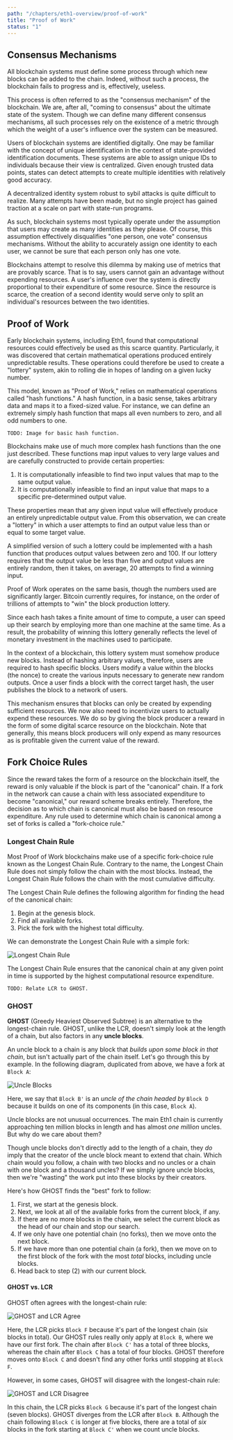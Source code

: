 ```yaml
---
path: "/chapters/eth1-overview/proof-of-work"
title: "Proof of Work"
status: "1"
---
```


## Consensus Mechanisms
All blockchain systems must define some process through which new blocks can be added to the chain. Indeed, without such a process, the blockchain fails to progress and is, effectively, useless.

This process is often referred to as the "consensus mechanism" of the blockchain. We are, after all, "coming to consensus" about the ultimate state of the system. Though we can define many different consensus mechanisms, all such processes rely on the existence of a metric through which the weight of a user's influence over the system can be measured.

Users of blockchain systems are identified digitally. One may be familiar with the concept of unique identification in the context of state-provided identification documents. These systems are able to assign unique IDs to individuals because their view is centralized. Given enough trusted data points, states can detect attempts to create multiple identities with relatively good accuracy.

A decentralized identity system robust to sybil attacks is quite difficult to realize. Many attempts have been made, but no single project has gained traction at a scale on part with state-run programs.

As such, blockchain systems most typically operate under the assumption that users may create as many identities as they please. Of course, this assumption effectively disqualifies "one person, one vote" consensus mechanisms. Without the ability to accurately assign one identity to each user, we cannot be sure that each person only has one vote.

Blockchains attempt to resolve this dilemma by making use of metrics that are provably scarce. That is to say, users cannot gain an advantage without expending resources. A user's influence over the system is directly proportional to their expenditure of some resource. Since the resource is scarce, the creation of a second identity would serve only to split an individual's resources between the two identities.

## Proof of Work
Early blockchain systems, including Eth1, found that computational resources could effectively be used as this scarce quantity. Particularly, it was discovered that certain mathematical operations produced entirely unpredictable results. These operations could therefore be used to create a "lottery" system, akin to rolling die in hopes of landing on a given lucky number.

This model, known as "Proof of Work," relies on mathematical operations called "hash functions." A hash function, in a basic sense, takes arbitrary data and maps it to a fixed-sized value. For instance, we can define an extremely simply hash function that maps all even numbers to zero, and all odd numbers to one.

```text
TODO: Image for basic hash function.
```

Blockchains make use of much more complex hash functions than the one just described. These functions map input values to very large values and are carefully constructed to provide certain properties:

1. It is computationally infeasible to find two input values that map to the same output value.
2. It is computationally infeasible to find an input value that maps to a specific pre-determined output value.

These properties mean that any given input value will effectively produce an entirely unpredictable output value. From this observation, we can create a "lottery" in which a user attempts to find an output value less than or equal to some target value.

A simplified version of such a lottery could be implemented with a hash function that produces output values between zero and 100. If our lottery requires that the output value be less than five and output values are entirely random, then it takes, on average, 20 attempts to find a winning input.

Proof of Work operates on the same basis, though the numbers used are significantly larger. Bitcoin currently requires, for instance, on the order of trillions of attempts to "win" the block production lottery.

Since each hash takes a finite amount of time to compute, a user can speed up their search by employing more than one machine at the same time. As a result, the probability of winning this lottery generally reflects the level of monetary investment in the machines used to participate.

In the context of a blockchain, this lottery system must somehow produce new blocks. Instead of hashing arbitrary values, therefore, users are required to hash specific blocks. Users modify a value within the blocks (the nonce) to create the various inputs necessary to generate new random outputs. Once a user finds a block with the correct target hash, the user publishes the block to a network of users.

This mechanism ensures that blocks can only be created by expending sufficient resources. We now also need to incentivize users to actually expend these resources. We do so by giving the block producer a reward in the form of some digital scarce resource on the blockchain. Note that generally, this means block producers will only expend as many resources as is profitable given the current value of the reward.

## Fork Choice Rules
Since the reward takes the form of a resource on the blockchain itself, the reward is only valuable if the block is part of the "canonical" chain. If a fork in the network can cause a chain with less associated expenditure to become "canonical," our reward scheme breaks entirely. Therefore, the decision as to which chain is canonical must also be based on resource expenditure. Any rule used to determine which chain is canonical among a set of forks is called a "fork-choice rule."

### Longest Chain Rule
Most Proof of Work blockchains make use of a specific fork-choice rule known as the Longest Chain Rule. Contrary to the name, the Longest Chain Rule does not simply follow the chain with the most blocks. Instead, the Longest Chain Rule follows the chain with the most cumulative difficulty.

The Longest Chain Rule defines the following algorithm for finding the head of the canonical chain:

1. Begin at the genesis block.
2. Find all available forks.
3. Pick the fork with the highest total difficulty.

We can demonstrate the Longest Chain Rule with a simple fork:

![Longest Chain Rule](./images/lmd-ghost/lcr.png)

The Longest Chain Rule ensures that the canonical chain at any given point in time is supported by the highest computational resource expenditure. 

```text
TODO: Relate LCR to GHOST.
```

### GHOST
**GHOST** (Greedy Heaviest Observed Subtree) is an alternative to the longest-chain rule. GHOST, unlike the LCR, doesn't simply look at the length of a chain, but also factors in any **uncle blocks**.

An uncle block to a chain is any block that *builds upon some block in that chain*, but isn't actually part of the chain itself. Let's go through this by example. In the following diagram, duplicated from above, we have a fork at `Block A`:

![Uncle Blocks](./images/proof-of-work/uncle-blocks.png)

Here, we say that `Block B'` is an *uncle of the chain headed by* `Block D` because it builds on one of its components (in this case, `Block A`).

Uncle blocks are not unusual occurrences. The main Eth1 chain is currently approaching ten million blocks in length and has almost *one million* uncles. But why do we care about them?

Though uncle blocks don't directly add to the length of a chain, they *do* imply that the creator of the uncle block meant to extend that chain. Which chain would you follow, a chain with two blocks and no uncles or a chain with one block and a thousand uncles? If we simply ignore uncle blocks, then we're "wasting" the work put into these blocks by their creators. 

Here's how GHOST finds the "best" fork to follow:

1. First, we start at the genesis block.
2. Next, we look at all of the available forks from the current block, if any.
3. If there are no more blocks in the chain, we select the current block as the head of our chain and stop our search.
4. If we only have one potential chain (no forks), then we move onto the next block.
5. If we have more than one potential chain (a fork), then we move on to the first block of the fork with the most *total* blocks, including uncle blocks.
4. Head back to step (2) with our current block.

#### GHOST vs. LCR
GHOST often agrees with the longest-chain rule:

![GHOST and LCR Agree](./images/proof-of-work/lcr-ghost-agree.png)

Here, the LCR picks `Block F` because it's part of the longest chain (six blocks in total). Our GHOST rules really only apply at `Block B`, where we have our first fork. The chain after `Block C'` has a total of three blocks, whereas the chain after `Block C` has a total of four blocks. GHOST therefore moves onto `Block C` and doesn't find any other forks until stopping at `Block F`.

However, in some cases, GHOST will disagree with the longest-chain rule: 

![GHOST and LCR Disagree](./images/lmd-ghost/lcr-ghost-disagree.png)

In this chain, the LCR picks `Block G` because it's part of the longest chain (seven blocks). GHOST diverges from the LCR after `Block B`. Although the chain following `Block C` is longer at five blocks, there are a total of *six* blocks in the fork starting at `Block C'` when we count uncle blocks.
